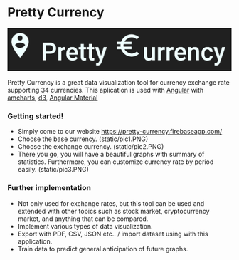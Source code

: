 # Pretty Currency

[![Pretty Currency](static/logo.PNG)](https://pretty-currency.firebaseapp.com/)

Pretty Currency is a great data visualization tool for currency exchange rate supporting 34 currencies. 
This aplication is used with [Angular](https://angular.io/) with [amcharts](https://www.amcharts.com/), [d3](https://d3js.org/), [Angular Material](https://material.angular.io/)


### Getting started!

  - Simply come to our website https://pretty-currency.firebaseapp.com/
  - Choose the base currency.
(static/pic1.PNG)
  - Choose the exchange currency.
(static/pic2.PNG)
  - There you go, you will have a beautiful graphs with summary of statistics. Furthermore, you can customize currency rate by period easily.
(static/pic3.PNG)

### Further implementation
  - Not only used for exchange rates, but this tool can be used and extended with other topics such as stock market, cryptocurrency market, and anything that can be compared.
  - Implement various types of data visualization. 
  - Export with PDF, CSV, JSON etc.. / import dataset using with this application.
  - Train data to predict general anticipation of future graphs.
